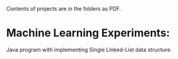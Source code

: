 Contents of projects are in the folders as PDF.

# Machine Learning Experiments:
Java program with implementing Single Linked-List data structure.
